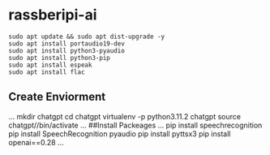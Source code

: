 # rassberipi-ai

```
sudo apt update && sudo apt dist-upgrade -y
sudo apt install portaudio19-dev
sudo apt install python3-pyaudio
sudo apt install python3-pip
sudo apt install espeak
sudo apt install flac
```
## Create Enviorment
...
mkdir chatgpt
cd chatgpt
virtualenv -p python3.11.2 chatgpt
source chatgpt//bin/activate
...
##Install Packeages
...
pip install speechrecognition
pip install SpeechRecognition pyaudio
pip install pyttsx3
pip install openai==0.28
...



